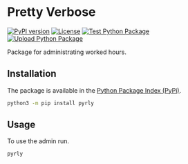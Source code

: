 # Pretty Verbose
[![PyPI version](https://img.shields.io/pypi/v/pyrly.svg)](https://pypi.org/project/pyrly/)
[![License](https://img.shields.io/pypi/l/pyrly.svg)](https://github.com/ccmorenos/Pyrly/blob/main/LICENSE)
[![Test Python Package](https://github.com/ccmorenos/Pyrly/actions/workflows/test-python.yml/badge.svg?branch=main)](https://github.com/ccmorenos/Pyrly/actions/workflows/test-python.yml)
[![Upload Python Package](https://github.com/ccmorenos/Pyrly/actions/workflows/python-publish.yml/badge.svg)](https://github.com/ccmorenos/Pyrly/actions/workflows/python-publish.yml)

Package for administrating worked hours.

## Installation

The package is available in the [Python Package Index (PyPi)](https://pypi.org/project/pyrly/).

```bash
python3 -m pip install pyrly
```

## Usage

To use the admin run.

```shell
pyrly
```
